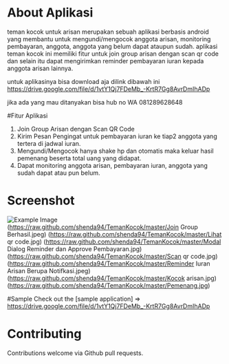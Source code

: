 # About Aplikasi

teman kocok untuk arisan merupakan sebuah aplikasi berbasis android yang membantu untuk mengundi/mengocok anggota arisan, monitoring pembayaran, anggota, anggota yang belum dapat ataupun sudah. aplikasi teman kocok ini memiliki fitur untuk join group arisan dengan scan qr code dan selain itu dapat mengirimkan reminder pembayaran iuran kepada anggota arisan lainnya.

untuk aplikasinya bisa download aja dilink dibawah ini https://drive.google.com/file/d/1vtY1Qj7FDeMb_-KrtR7Gg8AvrDmIhADp

jika ada yang mau ditanyakan bisa hub no WA 081289628648

#Fitur Aplikasi

1. Join Group Arisan dengan Scan QR Code
2. Kirim Pesan Pengingat untuk pembayaran iuran ke tiap2 anggota yang tertera di jadwal iuran.
3. Mengundi/Mengocok hanya shake hp dan otomatis maka keluar hasil pemenang beserta total uang yang didapat.
4. Dapat monitoring anggota arisan, pembayaran iuran, anggota yang sudah dapat atau pun belum.


# Screenshot

![Example Image](https://raw.github.com/shenda94/TemanKocok/master/login_or_register.jpg)
(https://raw.github.com/shenda94/TemanKocok/master/Join Group Berhasil.jpeg)
(https://raw.github.com/shenda94/TemanKocok/master/Lihat qr code.jpg)
(https://raw.github.com/shenda94/TemanKocok/master/Modal Dialog Reminder dan Approve Pembayaran.jpg)
(https://raw.github.com/shenda94/TemanKocok/master/Scan qr code.jpg)
(https://raw.github.com/shenda94/TemanKocok/master/Reminder Iuran Arisan Berupa Notifkasi.jpeg)
(https://raw.github.com/shenda94/TemanKocok/master/Kocok arisan.jpg)
(https://raw.github.com/shenda94/TemanKocok/master/Pemenang.jpg)


#Sample
Check out the [sample application] => https://drive.google.com/file/d/1vtY1Qj7FDeMb_-KrtR7Gg8AvrDmIhADp

# Contributing
Contributions welcome via Github pull requests.




